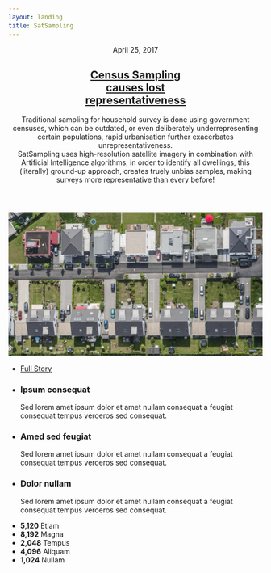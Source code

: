 ```yaml
---
layout: landing
title: SatSampling
---
```


<!-- Featured Post -->
<article class="post featured">
		<header class="major">
				<span class="date">April 25, 2017</span>
				<h2><a href="#">Census Sampling <br />
					  causes lost <br />
										representativeness</a></h2>
				<p>Traditional sampling for household survey is done using government censuses,
					which can be outdated, or even deliberately underrepresenting certain populations,
					rapid urbanisation further exacerbates unrepresentativeness.<br />
					SatSampling uses high-resolution satellite imagery in combination with
					Artificial Intelligence algorithms, in order to identify all dwellings,
					this (literally) ground-up approach, creates truely unbias samples, making surveys
					more representative than every before!
				</p>
		</header>
		<a href="#" class="image main"><img src="assets/images/houses-grid.jpg" alt="" /></a>
		<ul class="actions">
				<li><a href="#" class="button big">Full Story</a></li>
		</ul>
</article>

<!-- large icons -->
<ul class="features">
	<li>
		<span class="icon major style1 fa-code"></span>
		<h3>Ipsum consequat</h3>
		<p>Sed lorem amet ipsum dolor et amet nullam consequat a feugiat consequat tempus veroeros sed consequat.</p>
	</li>
	<li>
		<span class="icon major style3 fa-camera"></span>
		<h3>Amed sed feugiat</h3>
		<p>Sed lorem amet ipsum dolor et amet nullam consequat a feugiat consequat tempus veroeros sed consequat.</p>
	</li>
	<li>
		<span class="icon major style5 fa-globe"></span>
		<h3>Dolor nullam</h3>
		<p>Sed lorem amet ipsum dolor et amet nullam consequat a feugiat consequat tempus veroeros sed consequat.</p>
	</li>
</ul>

<!-- statistics -->
<ul class="statistics">
	<li class="style1">
		<span class="icon fa-code-fork"></span>
		<strong>5,120</strong> Etiam
	</li>
	<li class="style2">
		<span class="icon fa-rocket-o"></span>
		<strong>8,192</strong> Magna
	</li>
	<li class="style3">
		<span class="icon fa-signal"></span>
		<strong>2,048</strong> Tempus
	</li>
	<li class="style4">
		<span class="icon fa-laptop"></span>
		<strong>4,096</strong> Aliquam
	</li>
	<li class="style5">
		<span class="icon fa-image"></span>
		<strong>1,024</strong> Nullam
	</li>
</ul>

